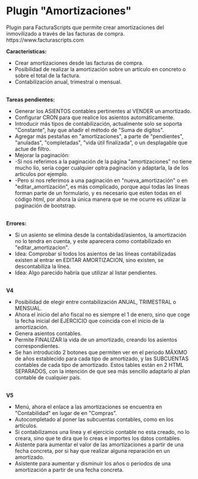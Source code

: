 <h1>Plugin "Amortizaciones"</h1>
Plugin para FacturaScripts que permite crear amortizaciones del inmovilizado a través de las facturas de compra.
https://www.facturascripts.com
<br/>

<strong>Características:</strong>
<ul>
   <li>Crear amortizaciones desde las facturas de compra.</li>
   <li>Posibilidad de realizar la amortización sobre un artículo en concreto o sobre el total de la factura.</li>
   <li>Contabilización anual, trimestral o mensual.</li>
</ul>

<br/>
<strong>Tareas pendientes:</strong>
<ul>
   <li>Generar los ASIENTOS contables pertinentes al VENDER un amortizado.</li>
   <li>Configurar CRON para que realice los asientos automáticamente.</li>
   <li>Introducir más tipos de contabilización, actualmente solo se soporta "Constante", hay que añadir el método de "Suma de digitos".</li>
   <li>Agregar más pestañas en "amortizaciones", a parte de "pendientes", "anuladas", "completadas", "vida útil finalizada", o un desplagable que actue de filtro.</li>
   <li>Mejorar la paginación:</li>
   <li>-Si nos referimos a la paginación de la página "amortizaciones" no tiene mucho lio, sería coger cualquier optra paginación y adaptarla, la de los articulos por ejemplo.</li>
   <li>-Pero si nos referimos a una paginación en "nueva_amortización" o en "editar_amortización", es más complicado, porque aqui todas las líneas forman parte de un formulario,
   y es necesario que esten todas en el código html, por ahora la única manera que se me ocurre es utilizar la paginación de bootstrap.</li>
</ul>

<br/>
<strong>Errores:</strong>
<ul>
   <li>Si un asiento se elimina desde la contabidad/asientos, la amortización no lo tendra en cuenta, y este aparecera como contabilizado en "editar_amortizacion".</li>
   <li>Idea: Comprobar si todos los asientos de las líneas contabilizadas existen al entrar en EDITAR AMORTIZACION, sino existen, se descontabiliza la línea.</li>
   <li>Idea: Algo parecido habría que utilizar al listar pendientes.</li>
</ul>

<br/>
<strong>V4</strong>
<ul>
   <li>Posibilidad de elegir entre contabilización ANUAL, TRIMESTRAL o MENSUAL.</li>
   <li>Ahora el inicio del año fiscal no es siempre el 1 de enero, sino que coge la fecha inicial del EJERCICIO que coincida con el inicio de la amortización.</li>
   <li>Genera asientos contables.</li>
   <li>Permite FINALIZAR la vida de un amortizado, creando los asientos correspondientes.</li>
   <li>Se han introducido 2 botones que permiten ver en el periodo MÄXIMO de años establecido para 
   cada tipo de amortizado, y las SUBCUENTAS contables de cada tipo de amortizado. 
   Estos tables están en 2 HTML SEPARADOS, con la intención de que sea más sencillo adaptarlo al plan contable de cualquier país.</li>
</ul>

<br/>
<strong>V5</strong>
<ul>
   <li>Menú, ahora el enlace a las amortizaciones se encuentra en "Contabilidad" en lugar de en "Compras".</li>
   <li>Autocompletado al poner las subcuentas contables, como en los artículos.</li>
   <li>Si contabilizamos una línea y el ejercicio contable no esta creado, no lo creara, sino que te dira que lo creas e importes los datos contables.</li>
   <li>Aistente para aumentar el valor de las amortizaciones a partir de una fecha concreta, por si hay que realizar alguna reparación en un amortizado.</li>
   <li>Asistente para aumentar y disminuir los años o periodos de una amortización a partir de una fecha concreta.</li>
</ul>
